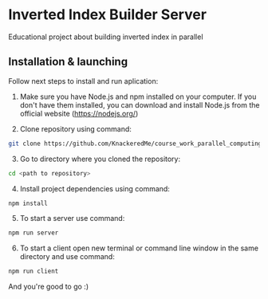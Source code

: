 # Inverted Index Builder Server

Educational project about building inverted index in parallel

## Installation & launching

Follow next steps to install and run aplication:

1. Make sure you have Node.js and npm installed on your computer. If you don't have them installed, you can download and install Node.js from the official website (https://nodejs.org/)

2. Clone repository using command:

```bash
git clone https://github.com/KnackeredMe/course_work_parallel_computing.git
```

3. Go to directory where you cloned the repository:

```bash
cd <path to repository>
```

4. Install project dependencies using command:

```bash
npm install
```

5. To start a server use command:

```bash
npm run server
```

6. To start a client open new terminal or command line window in the same directory and use command:

```bash
npm run client
```
And you're good to go :)
